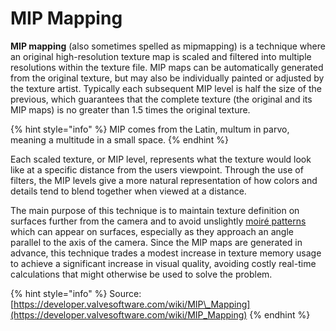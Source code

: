 # MIP Mapping

**MIP mapping** \(also sometimes spelled as mipmapping\) is a technique where an original high-resolution texture map is scaled and filtered into multiple resolutions within the texture file. MIP maps can be automatically generated from the original texture, but may also be individually painted or adjusted by the texture artist. Typically each subsequent MIP level is half the size of the previous, which guarantees that the complete texture \(the original and its MIP maps\) is no greater than 1.5 times the original texture.

{% hint style="info" %}
MIP comes from the Latin, multum in parvo, meaning a multitude in a small space.
{% endhint %}

Each scaled texture, or MIP level, represents what the texture would look like at a specific distance from the users viewpoint. Through the use of filters, the MIP levels give a more natural representation of how colors and details tend to blend together when viewed at a distance.

The main purpose of this technique is to maintain texture definition on surfaces further from the camera and to avoid unslightly [moiré patterns](http://en.wikipedia.org/wiki/moir%C3%A9_pattern) which can appear on surfaces, especially as they approach an angle parallel to the axis of the camera. Since the MIP maps are generated in advance, this technique trades a modest increase in texture memory usage to achieve a significant increase in visual quality, avoiding costly real-time calculations that might otherwise be used to solve the problem.

{% hint style="info" %}
Source: [https://developer.valvesoftware.com/wiki/MIP\_Mapping](https://developer.valvesoftware.com/wiki/MIP_Mapping)
{% endhint %}

